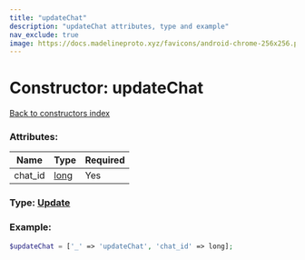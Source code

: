 ```yaml
---
title: "updateChat"
description: "updateChat attributes, type and example"
nav_exclude: true
image: https://docs.madelineproto.xyz/favicons/android-chrome-256x256.png
---
```

# Constructor: updateChat  
[Back to constructors index](index.md)



### Attributes:

| Name     |    Type       | Required |
|----------|---------------|----------|
|chat\_id|[long](../types/long.md) | Yes|



### Type: [Update](../types/Update.md)


### Example:

```php
$updateChat = ['_' => 'updateChat', 'chat_id' => long];
```  
